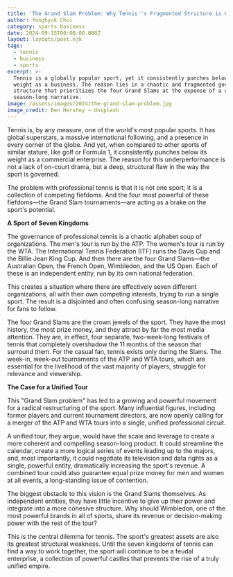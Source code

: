 ```yaml
---
title: 'The Grand Slam Problem: Why Tennis''s Fragmented Structure is Holding It Back'
author: Yonghyuk Choi
category: sports business
date: 2024-09-15T00:00:00.000Z
layout: layouts/post.njk
tags:
  - tennis
  - business
  - sports
excerpt: >-
  Tennis is a globally popular sport, yet it consistently punches below its
  weight as a business. The reason lies in a chaotic and fragmented governance
  structure that prioritizes the four Grand Slams at the expense of a coherent
  season-long narrative.
image: /assets/images/2024/the-grand-slam-problem.jpg
image_credit: Ben Hershey — Unsplash
---
```


Tennis is, by any measure, one of the world's most popular sports. It has global superstars, a massive international following, and a presence in every corner of the globe. And yet, when compared to other sports of similar stature, like golf or Formula 1, it consistently punches below its weight as a commercial enterprise. The reason for this underperformance is not a lack of on-court drama, but a deep, structural flaw in the way the sport is governed.

The problem with professional tennis is that it is not one sport; it is a collection of competing fiefdoms. And the four most powerful of these fiefdoms—the Grand Slam tournaments—are acting as a brake on the sport's potential.

**A Sport of Seven Kingdoms**

The governance of professional tennis is a chaotic alphabet soup of organizations. The men's tour is run by the ATP. The women's tour is run by the WTA. The International Tennis Federation (ITF) runs the Davis Cup and the Billie Jean King Cup. And then there are the four Grand Slams—the Australian Open, the French Open, Wimbledon, and the US Open. Each of these is an independent entity, run by its own national federation.

This creates a situation where there are effectively seven different organizations, all with their own competing interests, trying to run a single sport. The result is a disjointed and often confusing season-long narrative for fans to follow.

The four Grand Slams are the crown jewels of the sport. They have the most history, the most prize money, and they attract by far the most media attention. They are, in effect, four separate, two-week-long festivals of tennis that completely overshadow the 11 months of the season that surround them. For the casual fan, tennis exists only during the Slams. The week-in, week-out tournaments of the ATP and WTA tours, which are essential for the livelihood of the vast majority of players, struggle for relevance and viewership.

**The Case for a Unified Tour**

This "Grand Slam problem" has led to a growing and powerful movement for a radical restructuring of the sport. Many influential figures, including former players and current tournament directors, are now openly calling for a merger of the ATP and WTA tours into a single, unified professional circuit.

A unified tour, they argue, would have the scale and leverage to create a more coherent and compelling season-long product. It could streamline the calendar, create a more logical series of events leading up to the majors, and, most importantly, it could negotiate its television and data rights as a single, powerful entity, dramatically increasing the sport's revenue. A combined tour could also guarantee equal prize money for men and women at all events, a long-standing issue of contention.

The biggest obstacle to this vision is the Grand Slams themselves. As independent entities, they have little incentive to give up their power and integrate into a more cohesive structure. Why should Wimbledon, one of the most powerful brands in all of sports, share its revenue or decision-making power with the rest of the tour?

This is the central dilemma for tennis. The sport's greatest assets are also its greatest structural weakness. Until the seven kingdoms of tennis can find a way to work together, the sport will continue to be a feudal enterprise, a collection of powerful castles that prevents the rise of a truly unified empire.
